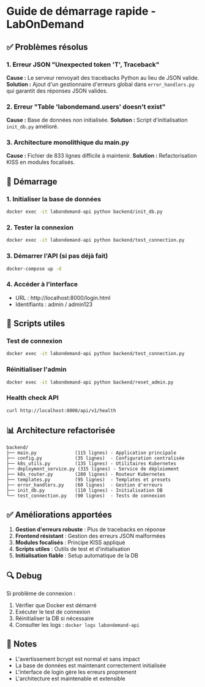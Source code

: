 # Guide de démarrage rapide - LabOnDemand

## ✅ Problèmes résolus

### 1. Erreur JSON "Unexpected token 'T', Traceback"
**Cause :** Le serveur renvoyait des tracebacks Python au lieu de JSON valide.
**Solution :** Ajout d'un gestionnaire d'erreurs global dans `error_handlers.py` qui garantit des réponses JSON valides.

### 2. Erreur "Table 'labondemand.users' doesn't exist"
**Cause :** Base de données non initialisée.
**Solution :** Script d'initialisation `init_db.py` amélioré.

### 3. Architecture monolithique du main.py
**Cause :** Fichier de 833 lignes difficile à maintenir.
**Solution :** Refactorisation KISS en modules focalisés.

## 🚀 Démarrage

### 1. Initialiser la base de données
```bash
docker exec -it labondemand-api python backend/init_db.py
```

### 2. Tester la connexion
```bash
docker exec -it labondemand-api python backend/test_connection.py
```

### 3. Démarrer l'API (si pas déjà fait)
```bash
docker-compose up -d
```

### 4. Accéder à l'interface
- URL : http://localhost:8000/login.html
- Identifiants : admin / admin123

## 🔧 Scripts utiles

### Test de connexion
```bash
docker exec -it labondemand-api python backend/test_connection.py
```

### Réinitialiser l'admin
```bash
docker exec -it labondemand-api python backend/reset_admin.py
```

### Health check API
```bash
curl http://localhost:8000/api/v1/health
```

## 📊 Architecture refactorisée

```
backend/
├── main.py              (115 lignes) - Application principale
├── config.py            (35 lignes)  - Configuration centralisée
├── k8s_utils.py         (135 lignes) - Utilitaires Kubernetes
├── deployment_service.py (315 lignes) - Service de déploiement
├── k8s_router.py        (280 lignes) - Routeur Kubernetes
├── templates.py         (95 lignes)  - Templates et presets
├── error_handlers.py    (60 lignes)  - Gestion d'erreurs
├── init_db.py           (110 lignes) - Initialisation DB
└── test_connection.py   (90 lignes)  - Tests de connexion
```

## ✅ Améliorations apportées

1. **Gestion d'erreurs robuste** : Plus de tracebacks en réponse
2. **Frontend résistant** : Gestion des erreurs JSON malformées
3. **Modules focalisés** : Principe KISS appliqué
4. **Scripts utiles** : Outils de test et d'initialisation
5. **Initialisation fiable** : Setup automatique de la DB

## 🔍 Debug

Si problème de connexion :
1. Vérifier que Docker est démarré
2. Exécuter le test de connexion
3. Réinitialiser la DB si nécessaire
4. Consulter les logs : `docker logs labondemand-api`

## 📝 Notes

- L'avertissement bcrypt est normal et sans impact
- La base de données est maintenant correctement initialisée
- L'interface de login gère les erreurs proprement
- L'architecture est maintenable et extensible
